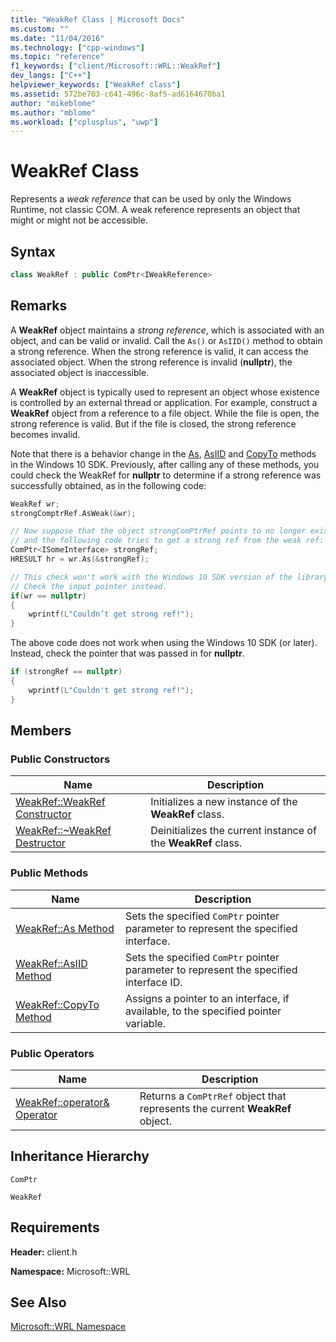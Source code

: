 ```yaml
---
title: "WeakRef Class | Microsoft Docs"
ms.custom: ""
ms.date: "11/04/2016"
ms.technology: ["cpp-windows"]
ms.topic: "reference"
f1_keywords: ["client/Microsoft::WRL::WeakRef"]
dev_langs: ["C++"]
helpviewer_keywords: ["WeakRef class"]
ms.assetid: 572be703-c641-496c-8af5-ad6164670ba1
author: "mikeblome"
ms.author: "mblome"
ms.workload: ["cplusplus", "uwp"]
---
```

# WeakRef Class

Represents a *weak reference* that can be used by only the Windows Runtime, not classic COM. A weak reference represents an object that might or might not be accessible.

## Syntax

```cpp
class WeakRef : public ComPtr<IWeakReference>
```

## Remarks

A **WeakRef** object maintains a *strong reference*, which is associated with an object, and can be valid or invalid. Call the `As()` or `AsIID()` method to obtain a strong reference. When the strong reference is valid, it can access the associated object. When the strong reference is invalid (**nullptr**), the associated object is inaccessible.

A **WeakRef** object is typically used to represent an object whose existence is controlled by an external thread or application. For example, construct a **WeakRef** object from a reference to a file object. While the file is open, the strong reference is valid. But if the file is closed, the strong reference becomes invalid.

Note that there is a behavior change in the [As](../windows/weakref-as-method.md), [AsIID](../windows/weakref-asiid-method.md) and [CopyTo](../windows/weakref-copyto-method.md) methods in the Windows 10 SDK. Previously, after calling any of these methods, you could check the WeakRef for **nullptr** to determine if a strong reference was successfully obtained, as in the following code:

```cpp
WeakRef wr;
strongComptrRef.AsWeak(&wr);

// Now suppose that the object strongComPtrRef points to no longer exists
// and the following code tries to get a strong ref from the weak ref:
ComPtr<ISomeInterface> strongRef;
HRESULT hr = wr.As(&strongRef);

// This check won't work with the Windows 10 SDK version of the library.
// Check the input pointer instead.
if(wr == nullptr)  
{
    wprintf(L"Couldn’t get strong ref!");
}
```

The above code does not work when using the Windows 10 SDK (or later). Instead, check the pointer that was passed in for **nullptr**.

```cpp
if (strongRef == nullptr)  
{
    wprintf(L"Couldn't get strong ref!");
}
```

## Members

### Public Constructors

|Name|Description|
|----------|-----------------|
|[WeakRef::WeakRef Constructor](../windows/weakref-weakref-constructor.md)|Initializes a new instance of the **WeakRef** class.|
|[WeakRef::~WeakRef Destructor](../windows/weakref-tilde-weakref-destructor.md)|Deinitializes the current instance of the **WeakRef** class.|

### Public Methods

|Name|Description|
|----------|-----------------|
|[WeakRef::As Method](../windows/weakref-as-method.md)|Sets the specified `ComPtr` pointer parameter to represent the specified interface.|
|[WeakRef::AsIID Method](../windows/weakref-asiid-method.md)|Sets the specified `ComPtr` pointer parameter to represent the specified interface ID.|
|[WeakRef::CopyTo Method](../windows/weakref-copyto-method.md)|Assigns a pointer to an interface, if available, to the specified pointer variable.|

### Public Operators

|Name|Description|
|----------|-----------------|
|[WeakRef::operator& Operator](../windows/weakref-operator-ampersand-operator.md)|Returns a `ComPtrRef` object that represents the current **WeakRef** object.|

## Inheritance Hierarchy

`ComPtr`

`WeakRef`

## Requirements

**Header:** client.h

**Namespace:** Microsoft::WRL

## See Also

[Microsoft::WRL Namespace](../windows/microsoft-wrl-namespace.md)